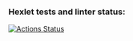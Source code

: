 ### Hexlet tests and linter status:
[![Actions Status](https://github.com/MelWttr/dom-react-redux-project-lvl4/workflows/hexlet-check/badge.svg)](https://github.com/MelWttr/dom-react-redux-project-lvl4/actions)
